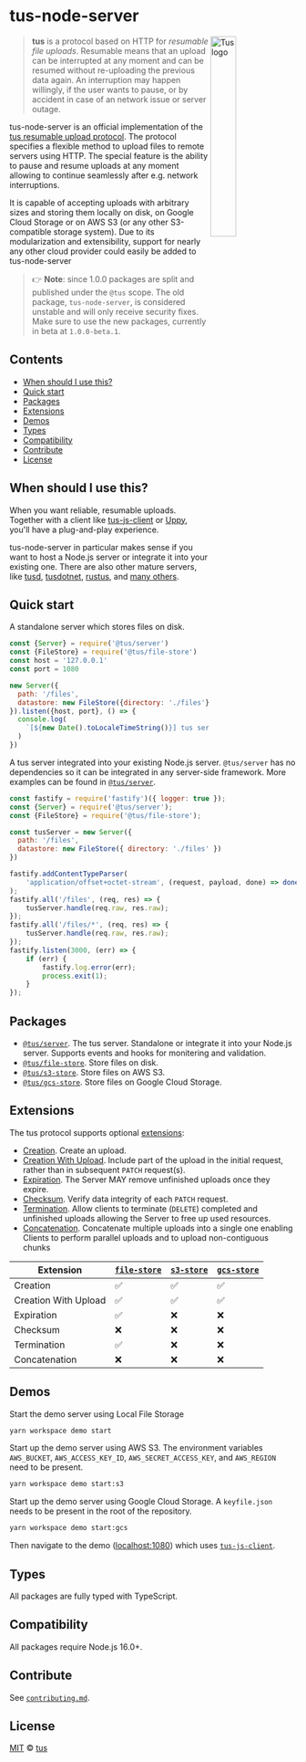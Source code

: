 # tus-node-server

<img alt="Tus logo" src="https://github.com/tus/tus.io/blob/master/assets/img/tus1.png?raw=true" width="30%" align="right" />

> **tus** is a protocol based on HTTP for _resumable file uploads_. Resumable
> means that an upload can be interrupted at any moment and can be resumed without
> re-uploading the previous data again. An interruption may happen willingly, if
> the user wants to pause, or by accident in case of an network issue or server
> outage.

tus-node-server is an official implementation of the [tus resumable upload protocol](http://www.tus.io/protocols/resumable-upload.html).
The protocol specifies a flexible method to upload files to remote servers using HTTP.
The special feature is the ability to pause and resume uploads at any
moment allowing to continue seamlessly after e.g. network interruptions.

It is capable of accepting uploads with arbitrary sizes and storing them locally
on disk, on Google Cloud Storage or on AWS S3 (or any other S3-compatible
storage system). Due to its modularization and extensibility, support for
nearly any other cloud provider could easily be added to tus-node-server

> 👉 **Note**: since 1.0.0 packages are split and published under the `@tus` scope.
> The old package, `tus-node-server`, is considered unstable and will only receive security fixes.
> Make sure to use the new packages, currently in beta at `1.0.0-beta.1`.

## Contents

- [When should I use this?](#when-should-i-use-this)
- [Quick start](#quick-start)
- [Packages](#packages)
- [Extensions](#extensions)
- [Demos](#demos)
- [Types](#types)
- [Compatibility](#compatibility)
- [Contribute](#contribute)
- [License](#license)

## When should I use this?

When you want reliable, resumable uploads.
Together with a client like [tus-js-client](https://github.com/tus/tus-js-client) or [Uppy](https://uppy.io),
you'll have a plug-and-play experience.

tus-node-server in particular makes sense if you want to host a Node.js server or integrate it into your existing one.
There are also other mature servers, like [tusd](https://github.com/tus/tusd), [tusdotnet](https://github.com/tusdotnet/tusdotnet),
[rustus](https://github.com/s3rius/rustus), and [many others](https://tus.io/implementations.html).

## Quick start

A standalone server which stores files on disk.

```js
const {Server} = require('@tus/server')
const {FileStore} = require('@tus/file-store')
const host = '127.0.0.1'
const port = 1080

new Server({
  path: '/files',
  datastore: new FileStore({directory: './files'}),
}).listen({host, port}, () => {
  console.log(
    `[${new Date().toLocaleTimeString()}] tus server listening at http://${host}:${port}`
  )
})
```

A tus server integrated into your existing Node.js server.
`@tus/server` has no dependencies so it can be integrated in any server-side framework.
More examples can be found in [`@tus/server`][].

```js
const fastify = require('fastify')({ logger: true });
const {Server} = require('@tus/server');
const {FileStore} = require('@tus/file-store');

const tusServer = new Server({
  path: '/files',
  datastore: new FileStore({ directory: './files' })
})

fastify.addContentTypeParser(
    'application/offset+octet-stream', (request, payload, done) => done(null);
);
fastify.all('/files', (req, res) => {
    tusServer.handle(req.raw, res.raw);
});
fastify.all('/files/*', (req, res) => {
    tusServer.handle(req.raw, res.raw);
});
fastify.listen(3000, (err) => {
    if (err) {
        fastify.log.error(err);
        process.exit(1);
    }
});
```

## Packages

- [`@tus/server`][]. The tus server. Standalone or integrate it into your Node.js server. Supports events and hooks for monitering and validation.
- [`@tus/file-store`][]. Store files on disk.
- [`@tus/s3-store`][]. Store files on AWS S3.
- [`@tus/gcs-store`][]. Store files on Google Cloud Storage.

## Extensions

The tus protocol supports optional [extensions][]:

- [Creation][]. Create an upload.
- [Creation With Upload][]. Include part of the upload in the initial request, rather than in subsequent `PATCH` request(s).
- [Expiration][]. The Server MAY remove unfinished uploads once they expire.
- [Checksum][]. Verify data integrity of each `PATCH` request.
- [Termination][]. Allow clients to terminate (`DELETE`) completed and unfinished uploads allowing the Server to free up used resources.
- [Concatenation][]. Concatenate multiple uploads into a single one enabling Clients to perform parallel uploads and to upload non-contiguous chunks

| Extension            | [`file-store`][`@tus/file-store`] | [`s3-store`][`@tus/s3-store`] | [`gcs-store`][`@tus/gcs-store`] |
| -------------------- | --------------------------------- | ----------------------------- | ------------------------------- |
| Creation             | ✅                                | ✅                            | ✅                              |
| Creation With Upload | ✅                                | ✅                            | ✅                              |
| Expiration           | ✅                                | ❌                            | ❌                              |
| Checksum             | ❌                                | ❌                            | ❌                              |
| Termination          | ✅                                | ❌                            | ❌                              |
| Concatenation        | ❌                                | ❌                            | ❌                              |

## Demos

Start the demo server using Local File Storage

```bash
yarn workspace demo start
```

Start up the demo server using AWS S3. The environment variables `AWS_BUCKET`,
`AWS_ACCESS_KEY_ID`, `AWS_SECRET_ACCESS_KEY`, and `AWS_REGION` need to be present.

```bash
yarn workspace demo start:s3
```

Start up the demo server using Google Cloud Storage. A `keyfile.json` needs to be present in the root of the repository.

```bash
yarn workspace demo start:gcs
```

Then navigate to the demo ([localhost:1080](http://localhost:1080)) which uses [`tus-js-client`](https://github.com/tus/tus-js-client).

## Types

All packages are fully typed with TypeScript.

## Compatibility

All packages require Node.js 16.0+.

## Contribute

See [`contributing.md`](https://github.com/tus/tus-node-server/blob/main/.github/contributing.md).

## License

[MIT](https://github.com/tus/tus-node-server/blob/master/license) © [tus](https://github.com/tus)

[corepack]: https://nodejs.org/api/corepack.html
[yarn]: https://yarnpkg.com/
[`@tus/server`]: https://github.com/tus/tus-node-server/tree/main/packages/server
[`@tus/file-store`]: https://github.com/tus/tus-node-server/tree/main/packages/file-store
[`@tus/s3-store`]: https://github.com/tus/tus-node-server/tree/main/packages/s3-store
[`@tus/gcs-store`]: https://github.com/tus/tus-node-server/tree/main/packages/gcs-store
[extensions]: https://tus.io/protocols/resumable-upload.html#protocol-extensions
[Creation]: https://tus.io/protocols/resumable-upload.html#creation
[Creation With Upload]: https://tus.io/protocols/resumable-upload.html#creation-with-upload
[Expiration]: https://tus.io/protocols/resumable-upload.html#expiration
[Checksum]: https://tus.io/protocols/resumable-upload.html#checksum
[Termination]: https://tus.io/protocols/resumable-upload.html#termination
[Concatenation]: https://tus.io/protocols/resumable-upload.html#concatenation
